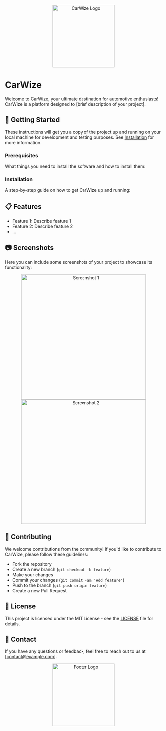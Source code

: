 <div align="center">
  <img src="[https://your-image-url.com/your-logo.png](https://github.com/HAMMOUDAmustaphaahmed/CarWize/blob/master/static/favicon/android-chrome-512x512.png)" alt="CarWize Logo" width="200">
</div>

# CarWize

Welcome to CarWize, your ultimate destination for automotive enthusiasts! CarWize is a platform designed to [brief description of your project]. 

## 🚀 Getting Started

These instructions will get you a copy of the project up and running on your local machine for development and testing purposes. See [Installation](#installation) for more information.

### Prerequisites

What things you need to install the software and how to install them:


### Installation

A step-by-step guide on how to get CarWize up and running:


## 📋 Features

- Feature 1: Describe feature 1
- Feature 2: Describe feature 2
- ...

## 📷 Screenshots

Here you can include some screenshots of your project to showcase its functionality:

<div align="center">
  <img src="https://your-image-url.com/screenshot1.png" alt="Screenshot 1" width="400">
  <img src="https://your-image-url.com/screenshot2.png" alt="Screenshot 2" width="400">
</div>

## 🤝 Contributing

We welcome contributions from the community! If you'd like to contribute to CarWize, please follow these guidelines:

- Fork the repository
- Create a new branch (`git checkout -b feature`)
- Make your changes
- Commit your changes (`git commit -am 'Add feature'`)
- Push to the branch (`git push origin feature`)
- Create a new Pull Request

## 📝 License

This project is licensed under the MIT License - see the [LICENSE](LICENSE) file for details.

## 📧 Contact

If you have any questions or feedback, feel free to reach out to us at [contact@example.com].

<div align="center">
  <img src="https://your-image-url.com/footer-logo.png" alt="Footer Logo" width="200">
</div>
